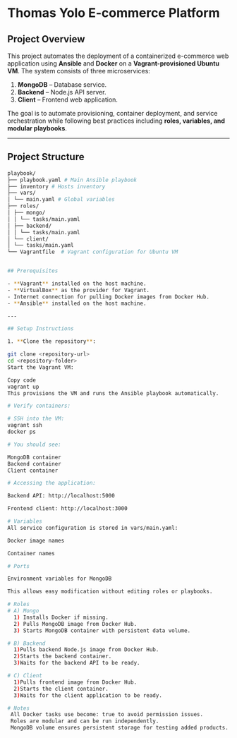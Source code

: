 # Thomas Yolo E-commerce Platform

## Project Overview

This project automates the deployment of a containerized e-commerce web application using **Ansible** and **Docker** on a **Vagrant-provisioned Ubuntu VM**. The system consists of three microservices:

1. **MongoDB** – Database service.
2. **Backend** – Node.js API server.
3. **Client** – Frontend web application.

The goal is to automate provisioning, container deployment, and service orchestration while following best practices including **roles, variables, and modular playbooks**.

---

## Project Structure

``` bash
playbook/
├── playbook.yaml # Main Ansible playbook
├── inventory # Hosts inventory
├── vars/
│ └── main.yaml # Global variables
├── roles/
│ ├── mongo/
│ │ └── tasks/main.yaml
│ ├── backend/
│ │ └── tasks/main.yaml
│ └── client/
│ └── tasks/main.yaml
└── Vagrantfile  # Vagrant configuration for Ubuntu VM


## Prerequisites

- **Vagrant** installed on the host machine.
- **VirtualBox** as the provider for Vagrant.
- Internet connection for pulling Docker images from Docker Hub.
- **Ansible** installed on the host machine.

---

## Setup Instructions

1. **Clone the repository**:

git clone <repository-url>
cd <repository-folder>
Start the Vagrant VM:

Copy code
vagrant up
This provisions the VM and runs the Ansible playbook automatically.

# Verify containers:

# SSH into the VM:
vagrant ssh
docker ps

# You should see:

MongoDB container
Backend container
Client container

# Accessing the application:

Backend API: http://localhost:5000

Frontend client: http://localhost:3000

# Variables
All service configuration is stored in vars/main.yaml:

Docker image names

Container names

# Ports

Environment variables for MongoDB

This allows easy modification without editing roles or playbooks.

# Roles
# A) Mongo
  1) Installs Docker if missing.
  2) Pulls MongoDB image from Docker Hub.
  3) Starts MongoDB container with persistent data volume.

# B) Backend
  1)Pulls backend Node.js image from Docker Hub.
  2)Starts the backend container.
  3)Waits for the backend API to be ready.

# C) Client
  1)Pulls frontend image from Docker Hub.
  2)Starts the client container.
  3)Waits for the client application to be ready.

# Notes
 All Docker tasks use become: true to avoid permission issues.
 Roles are modular and can be run independently.
 MongoDB volume ensures persistent storage for testing added products.
